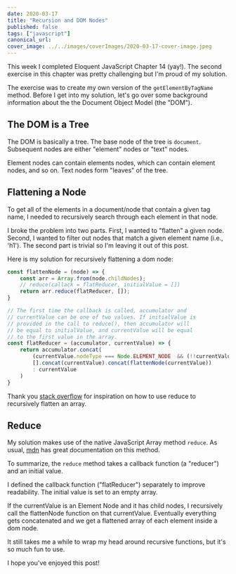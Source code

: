 ```yaml
---
date: 2020-03-17
title: "Recursion and DOM Nodes"
published: false
tags: ["javascript"]
canonical_url:
cover_image: ../../images/coverImages/2020-03-17-cover-image.jpeg
---
```


This week I completed Eloquent JavaScript Chapter 14 (yay!). 
The second exercise in this chapter was pretty challenging but I'm proud of my solution. 

The exercise was to create my own version of the <code>getElementByTagName</code> method. Before I get into my solution, let's go over some background information about the the Document Object Model (the "DOM").

<h2>The DOM is a Tree</h2>

The DOM is basically a tree. The base node of the tree is <code>document</code>. Subsequent nodes are either "element"
nodes or "text" nodes. 

Element nodes can contain elements nodes, which can contain element nodes, and so on. Text nodes form "leaves" of the tree. 

<h2>Flattening a Node</h2>

To get all of the elements in a document/node that contain a given tag name, I needed to recursively search through each element in that node. 

I broke the problem into two parts. First, I wanted to 
"flatten" a given node. Second, I wanted to filter out
nodes that match a given element name (i.e., 'h1'). The
second part is trivial so I'm leaving it out of this post. 

Here is my solution for recursively flattening a dom node:

```javascript
const flattenNode = (node) => {
    const arr = Array.from(node.childNodes);
    // reduce(callack = flatReducer, initialValue = [])
    return arr.reduce(flatReducer, []);
}

// The first time the callback is called, accumulator and 
// currentValue can be one of two values. If initialValue is 
// provided in the call to reduce(), then accumulator will 
// be equal to initialValue, and currentValue will be equal 
// to the first value in the array.
const flatReducer = (accumulator, currentValue) => {
    return accumulator.concat(
        (currentValue.nodeType === Node.ELEMENT_NODE  && (!!currentValue.childNodes)) ? 
        [].concat(currentValue).concat(flattenNode(currentValue))
        : currentValue
    )
}
```

Thank you [stack overflow](https://stackoverflow.com/questions/10865025/merge-flatten-an-array-of-arrays) for inspiration on how to use reduce to recursively flatten an array.

<h2>Reduce</h2>

My solution makes use of the native JavaScript Array method <code>reduce</code>. As usual, [mdn](https://developer.mozilla.org/en-US/docs/Web/JavaScript/Reference/Global_Objects/Array/reduce) has great documentation on this method.

To summarize, the <code>reduce</code> method takes a callback 
function (a "reducer") and an initial value. 

I defined the callback function ("flatReducer") separately to 
improve readability. The initial value is set to an empty array.

If the currentValue is an Element Node and it has child nodes, 
I recursively call the flattenNode function on that currentValue. Eventually everything gets concatenated and we get a flattened array of each element inside a dom node.

It still takes me a while to wrap my head around recursive 
functions, but it's so much fun to use.

I hope you've enjoyed this post!